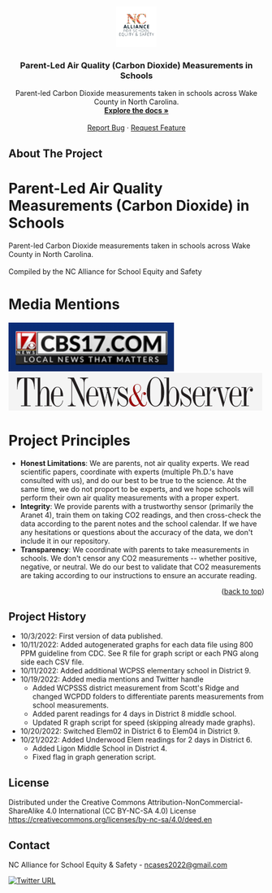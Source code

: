 <!-- PROJECT LOGO -->
<br />
<div align="center">
  <a href="https://github.com/ncases2022/SchoolCO2Data">
    <img src="https://github.com/ncases2022/SchoolCO2Data/blob/main/Images/ncalliance.png" alt="Logo" width="80" height="80">
  </a>

<h3 align="center">Parent-Led Air Quality (Carbon Dioxide) Measurements in Schools</h3>

  <p align="center">
    Parent-led Carbon Dioxide measurements taken in schools across Wake County in North Carolina. 
    <br />
    <a href="https://github.com/ncases2022"><strong>Explore the docs »</strong></a>
    <br />
    <br />
    <a href="https://github.com/ncases2022/issues">Report Bug</a>
    ·
    <a href="https://github.com/ncases2022/issues">Request Feature</a>
  </p>
</div>



<!-- ABOUT THE PROJECT -->
## About The Project

# Parent-Led Air Quality Measurements (Carbon Dioxide) in Schools

Parent-led Carbon Dioxide measurements taken in schools across Wake County in North Carolina. 
<br/><br/>
Compiled by the NC Alliance for School Equity and Safety

# Media Mentions
[![CBS 17](https://github.com/ncases2022/SchoolCO2Data/blob/main/Images/CBS17.png)](https://www.cbs17.com/news/local-news/wake-county-news/parents-measure-co2-levels-in-wake-county-schools-findings-may-prompt-officials-to-act-on-better-ventilation/)
[![Charlotte News & Observer](https://github.com/ncases2022/SchoolCO2Data/blob/main/Images/N%26O.png)](https://www.newsobserver.com/news/local/education/article266746201.html)


# Project Principles
- **Honest Limitations**: We are parents, not air quality experts. We read scientific papers, coordinate with experts (multiple Ph.D.'s have consulted with us), and do our best to be true to the science. At the same time, we do not proport to be experts, and we hope schools will perform their own air quality measurements with a proper expert. 
- **Integrity**: We provide parents with a trustworthy sensor (primarily the Aranet 4), train them on taking CO2 readings, and then cross-check the data according to the parent notes and the school calendar. If we have any hesitations or questions about the accuracy of the data, we don't include it in our repository. 
- **Transparency**: We coordinate with parents to take measurements in schools. We don't censor any CO2 measurements -- whether positive, negative, or neutral. We do our best to validate that CO2 measurements are taking according to our instructions to ensure an accurate reading.

<p align="right">(<a href="#readme-top">back to top</a>)</p>

## Project History
- 10/3/2022: First version of data published.
- 10/11/2022: Added autogenerated graphs for each data file using 800 PPM guideline from CDC. See R file for graph script or each PNG along side each CSV file.
- 10/11/2022: Added additional WCPSS elementary school in District 9.
- 10/19/2022: Added media mentions and Twitter handle
    - Added WCPSSS district measurement from Scott's Ridge and changed WCPDD folders to differentiate parents measurements from school measurements. 
    - Added parent readings for 4 days in District 8 middle school.
    - Updated R graph script for speed (skipping already made graphs).
- 10/20/2022: Switched Elem02 in District 6 to Elem04 in District 9.
- 10/21/2022: Added Underwood Elem readings for 2 days in District 6.
    - Added Ligon Middle School in District 4.
    - Fixed flag in graph generation script. 


<!-- LICENSE -->
## License

Distributed under the Creative Commons Attribution-NonCommercial-ShareAlike 4.0 International (CC BY-NC-SA 4.0) License
<a href="https://creativecommons.org/licenses/by-nc-sa/4.0/deed.en">https://creativecommons.org/licenses/by-nc-sa/4.0/deed.en</a>

<!-- CONTACT -->
## Contact
NC Alliance for School Equity & Safety - ncases2022@gmail.com 

[![Twitter URL](https://img.shields.io/twitter/url/https/twitter.com/bukotsunikki.svg?style=social&label=Follow%20%40NCASES22)](https://twitter.com/NCASES22)

